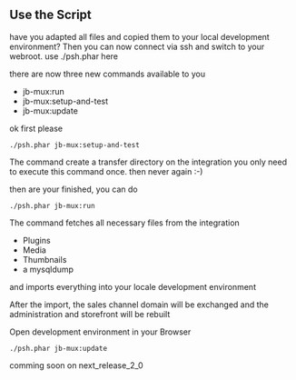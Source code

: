 ## Use the Script

have you adapted all files and copied them to your local development environment?
Then you can now connect via ssh and switch to your webroot. use ./psh.phar here

there are now three new commands available to you

 - jb-mux:run
 - jb-mux:setup-and-test
 - jb-mux:update

ok first please 
```
./psh.phar jb-mux:setup-and-test
```
The command create a transfer directory on the integration
you only need to execute this command once. then never again :-)

then are your finished, you can do
```
./psh.phar jb-mux:run 
```
The command fetches all necessary files from the integration
 
 - Plugins 
 - Media
 - Thumbnails 
 - a mysqldump   
 
and imports everything into your locale development environment

After the import, the sales channel domain will be exchanged and the administration and storefront will be rebuilt

Open development environment in your Browser 

```
./psh.phar jb-mux:update
```
comming soon on next_release_2_0